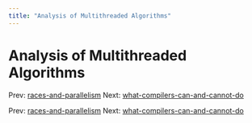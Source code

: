 ```yaml
---
title: "Analysis of Multithreaded Algorithms"
---
```


# Analysis of Multithreaded Algorithms

Prev: [races-and-parallelism](races-and-parallelism.md)
Next: [what-compilers-can-and-cannot-do](what-compilers-can-and-cannot-do.md)

Prev: [races-and-parallelism](races-and-parallelism.md)
Next: [what-compilers-can-and-cannot-do](what-compilers-can-and-cannot-do.md)
